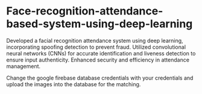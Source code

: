 # Face-recognition-attendance-based-system-using-deep-learning
Developed a facial recognition attendance system using deep learning, incorporating spoofing detection to prevent fraud. Utilized convolutional neural networks (CNNs) for accurate identification and liveness detection to ensure input authenticity. Enhanced security and efficiency in attendance management.

Change the google firebase database credentials with your credentials and upload the images into the database for the matching.
